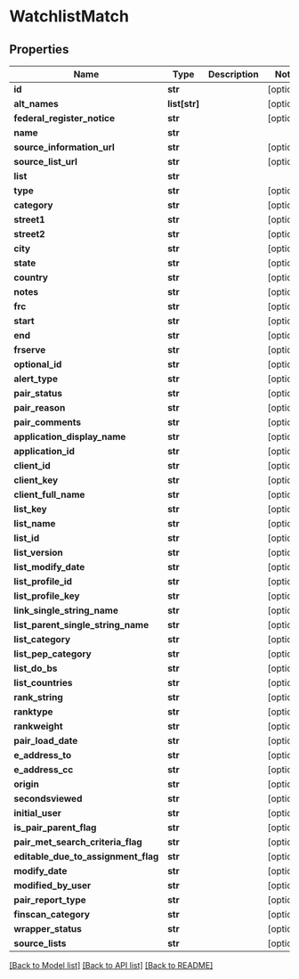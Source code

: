 # WatchlistMatch


## Properties
Name | Type | Description | Notes
------------ | ------------- | ------------- | -------------
**id** | **str** |  | [optional] 
**alt_names** | **list[str]** |  | [optional] 
**federal_register_notice** | **str** |  | [optional] 
**name** | **str** |  | 
**source_information_url** | **str** |  | [optional] 
**source_list_url** | **str** |  | [optional] 
**list** | **str** |  | 
**type** | **str** |  | [optional] 
**category** | **str** |  | [optional] 
**street1** | **str** |  | [optional] 
**street2** | **str** |  | [optional] 
**city** | **str** |  | [optional] 
**state** | **str** |  | [optional] 
**country** | **str** |  | [optional] 
**notes** | **str** |  | [optional] 
**frc** | **str** |  | [optional] 
**start** | **str** |  | [optional] 
**end** | **str** |  | [optional] 
**frserve** | **str** |  | [optional] 
**optional_id** | **str** |  | [optional] 
**alert_type** | **str** |  | [optional] 
**pair_status** | **str** |  | [optional] 
**pair_reason** | **str** |  | [optional] 
**pair_comments** | **str** |  | [optional] 
**application_display_name** | **str** |  | [optional] 
**application_id** | **str** |  | [optional] 
**client_id** | **str** |  | [optional] 
**client_key** | **str** |  | [optional] 
**client_full_name** | **str** |  | [optional] 
**list_key** | **str** |  | [optional] 
**list_name** | **str** |  | [optional] 
**list_id** | **str** |  | [optional] 
**list_version** | **str** |  | [optional] 
**list_modify_date** | **str** |  | [optional] 
**list_profile_id** | **str** |  | [optional] 
**list_profile_key** | **str** |  | [optional] 
**link_single_string_name** | **str** |  | [optional] 
**list_parent_single_string_name** | **str** |  | [optional] 
**list_category** | **str** |  | [optional] 
**list_pep_category** | **str** |  | [optional] 
**list_do_bs** | **str** |  | [optional] 
**list_countries** | **str** |  | [optional] 
**rank_string** | **str** |  | [optional] 
**ranktype** | **str** |  | [optional] 
**rankweight** | **str** |  | [optional] 
**pair_load_date** | **str** |  | [optional] 
**e_address_to** | **str** |  | [optional] 
**e_address_cc** | **str** |  | [optional] 
**origin** | **str** |  | [optional] 
**secondsviewed** | **str** |  | [optional] 
**initial_user** | **str** |  | [optional] 
**is_pair_parent_flag** | **str** |  | [optional] 
**pair_met_search_criteria_flag** | **str** |  | [optional] 
**editable_due_to_assignment_flag** | **str** |  | [optional] 
**modify_date** | **str** |  | [optional] 
**modified_by_user** | **str** |  | [optional] 
**pair_report_type** | **str** |  | [optional] 
**finscan_category** | **str** |  | [optional] 
**wrapper_status** | **str** |  | [optional] 
**source_lists** | **str** |  | [optional] 

[[Back to Model list]](../README.md#documentation-for-models) [[Back to API list]](../README.md#documentation-for-api-endpoints) [[Back to README]](../README.md)


